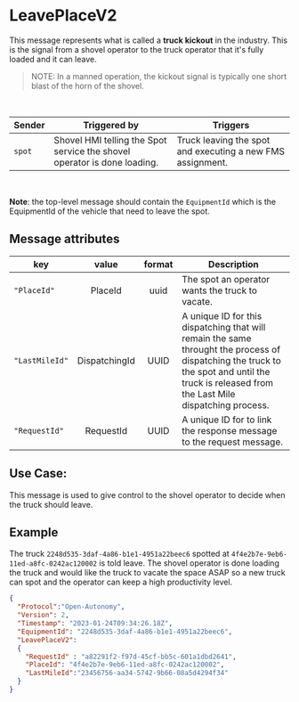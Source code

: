 # LeavePlaceV2
This message represents what is called a **truck kickout** in the industry.  This is the signal from a shovel operator to the truck operator that it's fully loaded and it can leave.  
> NOTE: In a manned operation, the kickout signal is typically one short blast of the horn of the shovel.

<br>

|Sender| Triggered by | Triggers|
|---|---|---|
| `spot` | Shovel HMI telling the Spot service the shovel operator is done loading. | Truck leaving the spot and executing a new FMS assignment. |

<br>

**Note**: the top-level message should contain the `EquipmentId` which is the EquipmentId of the vehicle that need to leave the spot.

## Message attributes
|key |value |format | Description|
|---|:---:|:---:|---|
|`"PlaceId"`| PlaceId | uuid | The spot an operator wants the truck to vacate. |
|`"LastMileId"` | DispatchingId | UUID | A unique ID for this dispatching that will remain the same throught the process of dispatching the truck to the spot and until the truck is released from the Last Mile dispatching process. |
|`"RequestId"` | RequestId | UUID | A unique ID for to link the response message to the request message. |



## Use Case:
This message is used to give control to the shovel operator to decide when the truck should leave.

## Example
The truck `2248d535-3daf-4a86-b1e1-4951a22beec6` spotted at `4f4e2b7e-9eb6-11ed-a8fc-0242ac120002` is told leave.  The shovel operator is done loading the truck and would like the truck to vacate the space ASAP so a new truck can spot and the operator can keep a high productivity level.
```JSON
{
  "Protocol":"Open-Autonomy",
  "Version": 2,
  "Timestamp": "2023-01-24T09:34:26.18Z",
  "EquipmentId": "2248d535-3daf-4a86-b1e1-4951a22beec6",
  "LeavePlaceV2":
  {
    "RequestId" : "a82291f2-f97d-45cf-bb5c-601a1dbd2641",
    "PlaceId": "4f4e2b7e-9eb6-11ed-a8fc-0242ac120002",
    "LastMileId":"23456756-aa34-5742-9b66-08a5d4294f34"
  }
}
```

